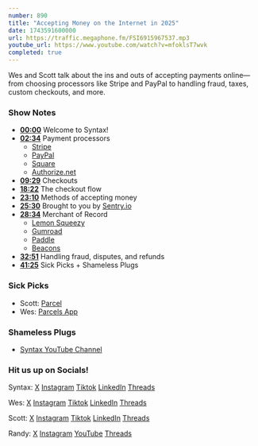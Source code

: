 ```yaml
---
number: 890
title: "Accepting Money on the Internet in 2025"
date: 1743591600000
url: https://traffic.megaphone.fm/FSI6915967537.mp3
youtube_url: https://www.youtube.com/watch?v=mfoklsT7wvk
completed: true
---
```


Wes and Scott talk about the ins and outs of accepting payments online—from choosing processors like Stripe and PayPal to handling fraud, taxes, custom checkouts, and more.

### Show Notes

* **[00:00](#t=00:00)** Welcome to Syntax!
* **[02:34](#t=02:34)** Payment processors  
  - [Stripe](https://stripe.com)  
  - [PayPal](https://paypal.com)  
  - [Square](https://square.com)  
  - [Authorize.net](https://authorize.net)  
* **[09:29](#t=09:29)** Checkouts
* **[18:22](#t=18:22)** The checkout flow
* **[23:10](#t=23:10)** Methods of accepting money
* **[25:30](#t=25:30)** Brought to you by [Sentry.io](https://sentry.io)
* **[28:34](#t=28:34)** Merchant of Record  
  - [Lemon Squeezy](https://www.lemonsqueezy.com/)  
  - [Gumroad](https://gumroad.com/)  
  - [Paddle](https://www.paddle.com/)  
  - [Beacons](https://beacons.ai/i/app-pages/store)  
* **[32:51](#t=32:51)** Handling fraud, disputes, and refunds
* **[41:25](#t=41:25)** Sick Picks + Shameless Plugs

### Sick Picks

- Scott: [Parcel](https://parcelapp.net/)
- Wes: [Parcels App](https://parcelsapp.com/)

### Shameless Plugs

- [Syntax YouTube Channel](https://www.youtube.com/@syntaxfm)

### Hit us up on Socials!

Syntax: [X](https://twitter.com/syntaxfm) [Instagram](https://www.instagram.com/syntax_fm/) [Tiktok](https://www.tiktok.com/@syntaxfm) [LinkedIn](https://www.linkedin.com/company/96077407/admin/feed/posts/) [Threads](https://www.threads.net/@syntax_fm)

Wes: [X](https://twitter.com/wesbos) [Instagram](https://www.instagram.com/wesbos/) [Tiktok](https://www.tiktok.com/@wesbos) [LinkedIn](https://www.linkedin.com/in/wesbos/) [Threads](https://www.threads.net/@wesbos)

Scott: [X](https://twitter.com/stolinski) [Instagram](https://www.instagram.com/stolinski/) [Tiktok](https://www.tiktok.com/@stolinski) [LinkedIn](https://www.linkedin.com/in/stolinski/) [Threads](https://www.threads.net/@stolinski)

Randy: [X](https://twitter.com/randyrektor) [Instagram](https://www.instagram.com/randyrektor/) [YouTube](https://www.youtube.com/@randyrektor) [Threads](https://www.threads.net/@randyrektor)